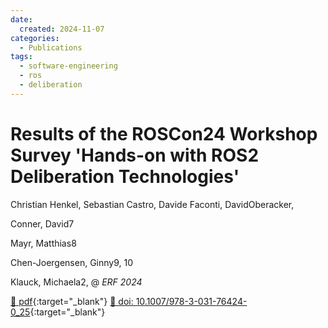 ```yaml
---
date:
  created: 2024-11-07
categories:
  - Publications
tags:
  - software-engineering
  - ros
  - deliberation
---
```


# Results of the ROSCon24 Workshop Survey 'Hands-on with ROS2 Deliberation Technologies'

Christian Henkel, Sebastian Castro, Davide Faconti, DavidOberacker,

Conner, David7

Mayr, Matthias8

Chen-Joergensen, Ginny9, 10

Klauck, Michaela2, @ _ERF 2024_

[📄 pdf](http://www.lange-ralph.de/publications/Klauck_et_al_2024_Towards_Robust_Autonomous_Robots_using_Statistical_Model_Checking.pdf){:target="_blank"} [🔗 doi: 10.1007/978-3-031-76424-0_25](https://doi.org/10.1007/978-3-031-76424-0_25){:target="_blank"}
